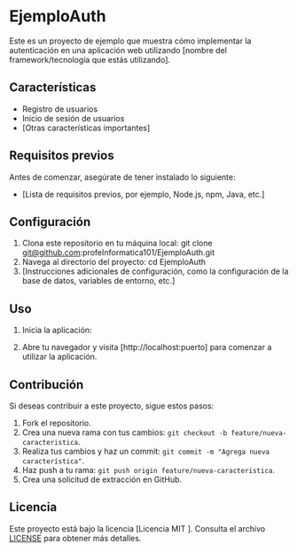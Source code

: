 # EjemploAuth

Este es un proyecto de ejemplo que muestra cómo implementar la autenticación en una aplicación web utilizando [nombre del framework/tecnología que estás utilizando].

## Características

- Registro de usuarios
- Inicio de sesión de usuarios
- [Otras características importantes]

## Requisitos previos

Antes de comenzar, asegúrate de tener instalado lo siguiente:

- [Lista de requisitos previos, por ejemplo, Node.js, npm, Java, etc.]

## Configuración

1. Clona este repositorio en tu máquina local:
  git clone git@github.com:profeInformatica101/EjemploAuth.git
2. Navega al directorio del proyecto:
  cd EjemploAuth
3. [Instrucciones adicionales de configuración, como la configuración de la base de datos, variables de entorno, etc.]

## Uso

1. Inicia la aplicación:


2. Abre tu navegador y visita [http://localhost:puerto] para comenzar a utilizar la aplicación.

## Contribución

Si deseas contribuir a este proyecto, sigue estos pasos:

1. Fork el repositorio.
2. Crea una nueva rama con tus cambios: `git checkout -b feature/nueva-caracteristica`.
3. Realiza tus cambios y haz un commit: `git commit -m "Agrega nueva característica"`.
4. Haz push a tu rama: `git push origin feature/nueva-caracteristica`.
5. Crea una solicitud de extracción en GitHub.

## Licencia

Este proyecto está bajo la licencia [Licencia MIT ]. Consulta el archivo [LICENSE](LICENSE) para obtener más detalles.


